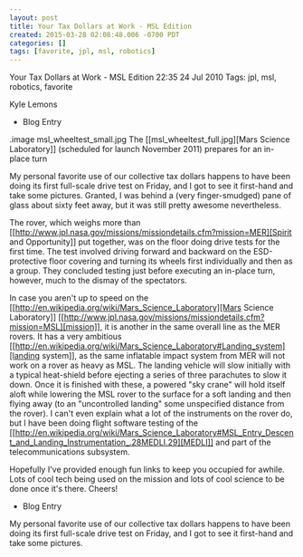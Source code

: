 ```yaml
---
layout: post
title: Your Tax Dollars at Work - MSL Edition
created: 2015-03-28 02:08:48.006 -0700 PDT
categories: []
tags: [favorite, jpl, msl, robotics]
---
```

Your Tax Dollars at Work - MSL Edition
22:35 24 Jul 2010
Tags:  jpl, msl, robotics, favorite

Kyle Lemons


* Blog Entry

.image msl_wheeltest_small.jpg
The [[msl_wheeltest_full.jpg][Mars Science Laboratory]] (scheduled for launch November 2011) prepares for an in-place turn

My personal favorite use of our collective tax dollars happens to have been doing its first full-scale drive test on Friday, and I got to see it first-hand and take some pictures.  Granted, I was behind a (very finger-smudged) pane of glass about sixty feet away, but it was still pretty awesome nevertheless.

The rover, which weighs more than [[http://www.jpl.nasa.gov/missions/missiondetails.cfm?mission=MER][Spirit and Opportunity]] put together, was on the floor doing drive tests for the first time.  The test involved driving forward and backward on the ESD-protective floor covering and turning its wheels first individually and then as a group.  They concluded testing just before executing an in-place turn, however, much to the dismay of the spectators.

In case you aren&#39;t up to speed on the [[http://en.wikipedia.org/wiki/Mars_Science_Laboratory][Mars Science Laboratory]] [[http://www.jpl.nasa.gov/missions/missiondetails.cfm?mission=MSL][mission]], it is another in the same overall line as the MER rovers.  It has a very ambitious [[http://en.wikipedia.org/wiki/Mars_Science_Laboratory#Landing_system][landing system]], as the same inflatable impact system from MER will not work on a rover as heavy as MSL.  The landing vehicle will slow initially with a typical heat-shield before ejecting a series of three parachutes to slow it down.  Once it is finished with these, a powered &#34;sky crane&#34; will hold itself aloft while lowering the MSL rover to the surface for a soft landing and then flying away (to an &#34;uncontrolled landing&#34; some unspecified distance from the rover).  I can&#39;t even explain what a lot of the instruments on the rover do, but I have been doing flight software testing of the [[http://en.wikipedia.org/wiki/Mars_Science_Laboratory#MSL_Entry_Descent_and_Landing_Instrumentation_.28MEDLI.29][MEDLI]] and part of the telecommunications subsystem.

Hopefully I&#39;ve provided enough fun links to keep you occupied for awhile.  Lots of cool tech being used on the mission and lots of cool science to be done once it&#39;s there.  Cheers!

* Blog Entry

My personal favorite use of our collective tax dollars happens to have been doing its first full-scale drive test on Friday, and I got to see it first-hand and take some pictures.